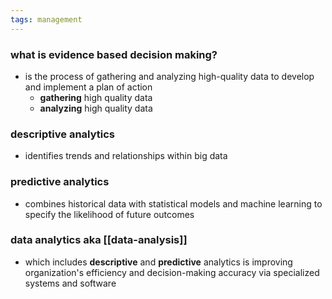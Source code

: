 ```yaml
---
tags: management
---
```


### what is evidence based decision making?
- is the process of gathering and analyzing high-quality data to develop and implement a plan of action
	- **gathering** high quality data
	- **analyzing** high quality data

### descriptive analytics
- identifies trends and relationships within big data

### predictive analytics
- combines historical data with statistical models and machine learning to specify the likelihood of future outcomes

### data analytics aka [[data-analysis]]
- which includes **descriptive** and **predictive** analytics is improving organization's efficiency and decision-making accuracy via specialized systems and software

